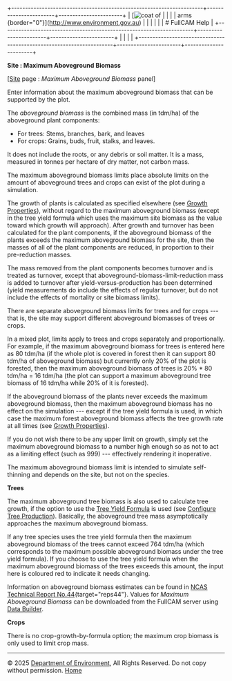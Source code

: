 +---------------------------------------------------------------------+-----------------------+-----------------------+
| [![coat of                                                          |                       | [](index.htm)         |
| arms](imgs/coa_env.png){border="0"}](http://www.environment.gov.au) |                       |                       |
|                                                                     |                       | # FullCAM Help        |
+---------------------------------------------------------------------+-----------------------+-----------------------+
|                                                                     |                       |                       |
+---------------------------------------------------------------------+-----------------------+-----------------------+

**Site : Maximum Aboveground Biomass**

\[[Site](200_Site.htm) page : *Maximum Aboveground Biomass* panel\]

Enter information about the maximum aboveground biomass that can be
supported by the plot.

The *aboveground biomass* is the combined mass (in tdm/ha) of the
aboveground plant components:

- For trees: Stems, branches, bark, and leaves
- For crops: Grains, buds, fruit, stalks, and leaves.

It does not include the roots, or any debris or soil matter. It is a
mass, measured in tonnes per hectare of dry matter, not carbon mass.

The maximum aboveground biomass limits place absolute limits on the
amount of aboveground trees and crops can exist of the plot during a
simulation.

The growth of plants is calculated as specified elsewhere (see [Growth
Properties](42_Growth%20Properties.htm)), without regard to the maximum
aboveground biomass (except in the tree yield formula which uses the
maximum site biomass as the value toward which growth will approach).
After growth and turnover has been calculated for the plant components,
if the aboveground biomass of the plants exceeds the maximum aboveground
biomass for the site, then the masses of all of the plant components are
reduced, in proportion to their pre-reduction masses.

The mass removed from the plant components becomes turnover and is
treated as turnover, except that aboveground-biomass-limit-reduction
mass is added to turnover after yield-versus-production has been
determined (yield measurements do include the effects of regular
turnover, but do not include the effects of mortality or site biomass
limits).

There are separate aboveground biomass limits for trees and for crops
--- that is, the site may support different aboveground biomasses of
trees or crops.

In a mixed plot, limits apply to trees and crops separately and
proportionally. For example, if the maximum aboveground biomass for
trees is entered here as 80 tdm/ha (if the whole plot is covered in
forest then it can support 80 tdm/ha of aboveground biomass) but
currently only 20% of the plot is forested, then the maximum aboveground
biomass of trees is 20% \* 80 tdm/ha = 16 tdm/ha (the plot can support a
maximum aboveground tree biomass of 16 tdm/ha while 20% of it is
forested).

If the aboveground biomass of the plants never exceeds the maximum
aboveground biomass, then the maximum aboveground biomass has no effect
on the simulation --- except if the tree yield formula is used, in which
case the maximum forest aboveground biomass affects the tree growth rate
at all times (see [Growth Properties](42_Growth%20Properties.htm)).

If you do not wish there to be any upper limit on growth, simply set the
maximum aboveground biomass to a number high enough so as not to act as
a limiting effect (such as 999) --- effectively rendering it
inoperative.

The maximum aboveground biomass limit is intended to simulate
self-thinning and depends on the site, but not on the species.

**Trees**

The maximum aboveground tree biomass is also used to calculate tree
growth, if the option to use the [Tree Yield
Formula](130_Tree%20Yield%20Formula.htm) is used (see [Configure Tree
Production](108_Configure%20Tree%20Production.htm)). Basically, the
aboveground tree mass asymptotically approaches the maximum aboveground
biomass.

If any tree species uses the tree yield formula then the maximum
aboveground biomass of the trees cannot exceed 764 tdm/ha (which
corresponds to the maximum possible aboveground biomass under the tree
yield formula). If you choose to use the tree yield formula when the
maximum aboveground biomass of the trees exceeds this amount, the input
here is coloured red to indicate it needs changing.

Information on aboveground biomass estimates can be found in [NCAS
Technical Report
No.44](reps/TR44%20Spatial%20Estimates%20of%20Biomass%20in%20'Mature'%20Native%20Vegetation.pdf){target="reps44"}.
Values for *Maximum Aboveground Biomass* can be downloaded from the
FullCAM server using [Data Builder](132_Data%20Builder.htm).

**Crops**

There is no crop-growth-by-formula option; the maximum crop biomass is
only used to limit crop mass.

------------------------------------------------------------------------

© 2025 [Department of
Environment](http://www.environment.gov.au "Department of Environment"),
All Rights Reserved. Do not copy without permission.
[Home](index.htm "help index")
